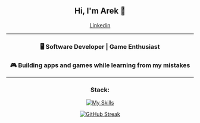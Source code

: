 <div align="center">
  
## Hi, I'm Arek 👋

[Linkedin](https://www.linkedin.com/in/arkadiusz-kasztelan-943325269/)  

---
<div align="center">

### 🖥️ Software Developer | Game Enthusiast  
### 🎮 Building apps and games while learning from my mistakes  

</div>

---
<div align="center">
  
### Stack:
[![My Skills](https://skillicons.dev/icons?i=java,spring,cs,unity,git,php,docker,postgres,symfony)](https://skillicons.dev)

[![GitHub Streak](https://nirzak-streak-stats.vercel.app?user=malpish0n&theme=transparent&hide_border=true)](https://git.io/streak-stats)

</div>
